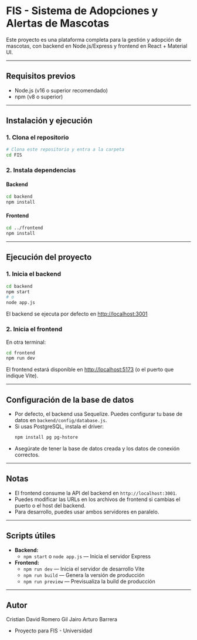 
# FIS - Sistema de Adopciones y Alertas de Mascotas

Este proyecto es una plataforma completa para la gestión y adopción de mascotas, con backend en Node.js/Express y frontend en React + Material UI.

---

## Requisitos previos
- Node.js (v16 o superior recomendado)
- npm (v8 o superior)

---

## Instalación y ejecución

### 1. Clona el repositorio
```bash
# Clona este repositorio y entra a la carpeta
cd FIS
```

### 2. Instala dependencias
#### Backend
```bash
cd backend
npm install
```
#### Frontend
```bash
cd ../frontend
npm install
```

---

## Ejecución del proyecto

### 1. Inicia el backend
```bash
cd backend
npm start
# o
node app.js
```
El backend se ejecuta por defecto en [http://localhost:3001](http://localhost:3001)

### 2. Inicia el frontend
En otra terminal:
```bash
cd frontend
npm run dev
```
El frontend estará disponible en [http://localhost:5173](http://localhost:5173) (o el puerto que indique Vite).

---

## Configuración de la base de datos
- Por defecto, el backend usa Sequelize. Puedes configurar tu base de datos en `backend/config/database.js`.
- Si usas PostgreSQL, instala el driver:
  ```bash
  npm install pg pg-hstore
  ```
- Asegúrate de tener la base de datos creada y los datos de conexión correctos.

---

## Notas
- El frontend consume la API del backend en `http://localhost:3001`.
- Puedes modificar las URLs en los archivos de frontend si cambias el puerto o el host del backend.
- Para desarrollo, puedes usar ambos servidores en paralelo.

---

## Scripts útiles
- **Backend:**
  - `npm start` o `node app.js` — Inicia el servidor Express
- **Frontend:**
  - `npm run dev` — Inicia el servidor de desarrollo Vite
  - `npm run build` — Genera la versión de producción
  - `npm run preview` — Previsualiza la build de producción

---

## Autor
Cristian David Romero Gil 
Jairo Arturo Barrera
- Proyecto para FIS - Universidad 
